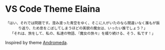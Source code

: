 # VS Code Theme Elaina

<p align="center">
<sub><samp>「はい、それでは問題です。澄み渡った青空をゆく、そこに人がいたのなら間違いなく誰もが振り返り、ため息をこぼしてしまうほどの美貌の魔女は、いったい誰でしょう？」<br/>
「それは、旅をして、私の、私達の物語、『魔女の旅々』を綴り続ける、そう、私です！」</samp></sub>
</p>

Inspired by theme [Andromeda](https://github.com/EliverLara/Andromeda).
